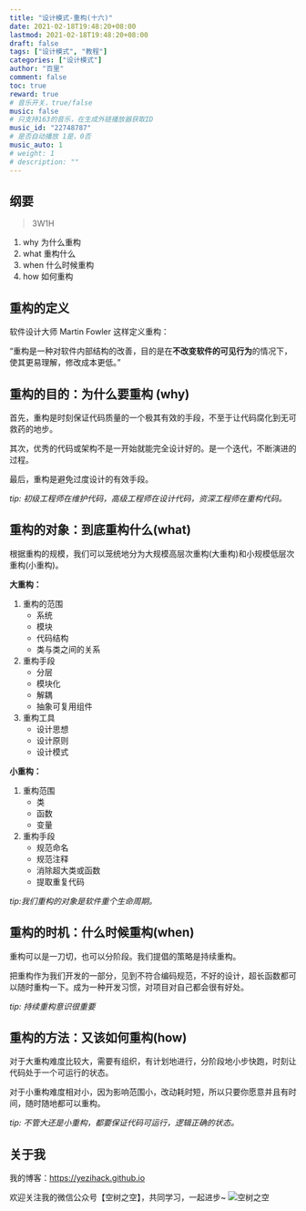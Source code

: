 ```yaml
---
title: "设计模式-重构(十六)"
date: 2021-02-18T19:48:20+08:00
lastmod: 2021-02-18T19:48:20+08:00
draft: false
tags: ["设计模式", "教程"]
categories: ["设计模式"]
author: "百里"
comment: false
toc: true
reward: true
# 音乐开关，true/false
music: false
# 只支持163的音乐，在生成外链播放器获取ID
music_id: "22748787"
# 是否自动播放 1是，0否
music_auto: 1
# weight: 1
# description: ""
---
```


## 纲要

> 3W1H 

1. why 为什么重构
2. what 重构什么
3. when 什么时候重构
4. how 如何重构

## 重构的定义

软件设计大师 Martin Fowler 这样定义重构：

“重构是一种对软件内部结构的改善，目的是在**不改变软件的可见行为**的情况下，使其更易理解，修改成本更低。”

## 重构的目的：为什么要重构 (why)

首先，重构是时刻保证代码质量的一个极其有效的手段，不至于让代码腐化到无可救药的地步。

其次，优秀的代码或架构不是一开始就能完全设计好的。是一个迭代，不断演进的过程。

最后，重构是避免过度设计的有效手段。



*tip: 初级工程师在维护代码，高级工程师在设计代码，资深工程师在重构代码。*

## 重构的对象：到底重构什么(what)

根据重构的规模，我们可以笼统地分为大规模高层次重构(大重构)和小规模低层次重构(小重构)。

**大重构：**

1. 重构的范围
   - 系统 
   - 模块
   - 代码结构 
   - 类与类之间的关系
2. 重构手段
   - 分层
   - 模块化
   - 解耦
   - 抽象可复用组件
3. 重构工具
   - 设计思想
   - 设计原则
   - 设计模式

**小重构：**

1. 重构范围
   - 类
   - 函数
   - 变量
2. 重构手段
   - 规范命名
   - 规范注释 
   - 消除超大类或函数
   - 提取重复代码

*tip:我们重构的对象是软件重个生命周期。*

## 重构的时机：什么时候重构(when)

重构可以是一刀切，也可以分阶段。我们提倡的策略是持续重构。

把重构作为我们开发的一部分，见到不符合编码规范，不好的设计，超长函数都可以随时重构一下。成为一种开发习惯，对项目对自己都会很有好处。



*tip: 持续重构意识很重要*

## 重构的方法：又该如何重构(how)

对于大重构难度比较大，需要有组织，有计划地进行，分阶段地小步快跑，时刻让代码处于一个可运行的状态。

对于小重构难度相对小，因为影响范围小，改动耗时短，所以只要你愿意并且有时间，随时随地都可以重构。

*tip: 不管大还是小重构，都要保证代码可运行，逻辑正确的状态。*



## 关于我
我的博客：https://yezihack.github.io

欢迎关注我的微信公众号【空树之空】，共同学习，一起进步~
![空树之空](https://cdn.jsdelivr.net/gh/yezihack/assets/b/20210122112114.png?imageslim)